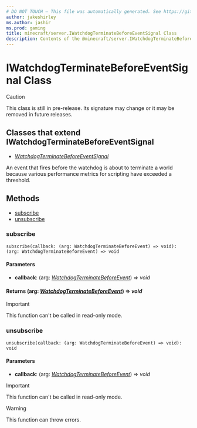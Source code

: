 ```yaml
---
# DO NOT TOUCH — This file was automatically generated. See https://github.com/mojang/minecraftapidocsgenerator to modify descriptions, examples, etc.
author: jakeshirley
ms.author: jashir
ms.prod: gaming
title: minecraft/server.IWatchdogTerminateBeforeEventSignal Class
description: Contents of the @minecraft/server.IWatchdogTerminateBeforeEventSignal class.
---
```

# IWatchdogTerminateBeforeEventSignal Class

> [!CAUTION]
> This class is still in pre-release.  Its signature may change or it may be removed in future releases.

## Classes that extend IWatchdogTerminateBeforeEventSignal
- [*WatchdogTerminateBeforeEventSignal*](WatchdogTerminateBeforeEventSignal.md)

An event that fires before the watchdog is about to terminate a world because various performance metrics for scripting have exceeded a threshold.

## Methods
- [subscribe](#subscribe)
- [unsubscribe](#unsubscribe)

### **subscribe**
`
subscribe(callback: (arg: WatchdogTerminateBeforeEvent) => void): (arg: WatchdogTerminateBeforeEvent) => void
`

#### **Parameters**
- **callback**: (arg: [*WatchdogTerminateBeforeEvent*](WatchdogTerminateBeforeEvent.md)) => *void*

#### **Returns** (arg: [*WatchdogTerminateBeforeEvent*](WatchdogTerminateBeforeEvent.md)) => *void*

> [!IMPORTANT]
> This function can't be called in read-only mode.

### **unsubscribe**
`
unsubscribe(callback: (arg: WatchdogTerminateBeforeEvent) => void): void
`

#### **Parameters**
- **callback**: (arg: [*WatchdogTerminateBeforeEvent*](WatchdogTerminateBeforeEvent.md)) => *void*

> [!IMPORTANT]
> This function can't be called in read-only mode.

> [!WARNING]
> This function can throw errors.
